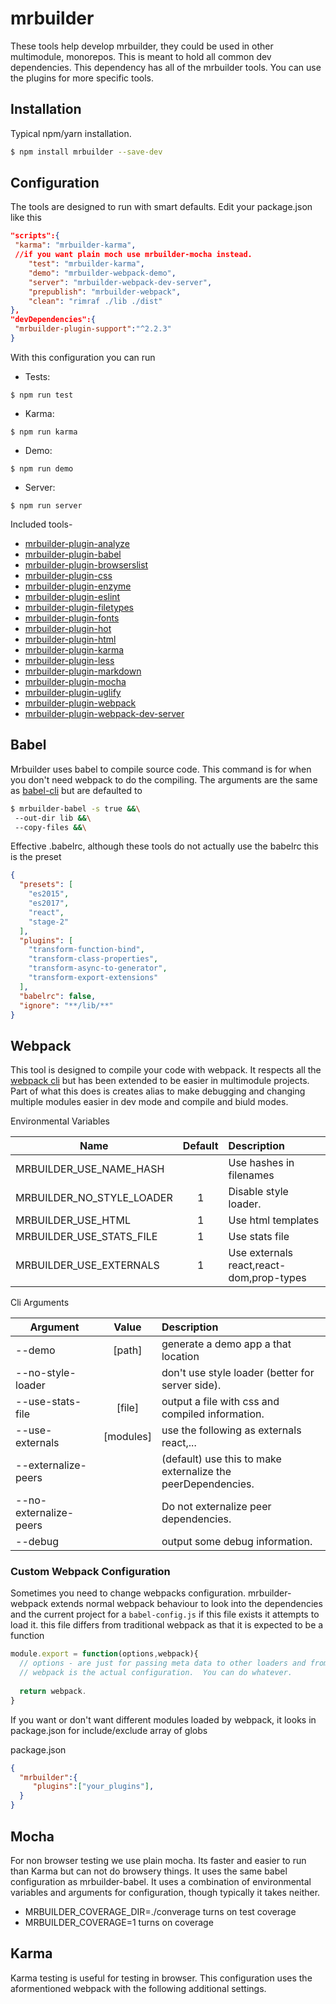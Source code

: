 mrbuilder
===
These tools help develop mrbuilder, they could be used in other multimodule,
monorepos.   This is meant to hold all common dev dependencies.   This dependency
has all of the mrbuilder tools. You can use the plugins for more specific
tools.

## Installation
Typical npm/yarn installation.
```sh
$ npm install mrbuilder --save-dev
```

## Configuration
The tools are designed to run with smart defaults.  Edit your 
package.json like this

```json
"scripts":{
 "karma": "mrbuilder-karma",
 //if you want plain moch use mrbuilder-mocha instead.
    "test": "mrbuilder-karma",
    "demo": "mrbuilder-webpack-demo",
    "server": "mrbuilder-webpack-dev-server",
    "prepublish": "mrbuilder-webpack",
    "clean": "rimraf ./lib ./dist"
},
"devDependencies":{
 "mrbuilder-plugin-support":"^2.2.3"
}
```

With this configuration you can run

* Tests: 
``` 
$ npm run test
```
* Karma: 
```
$ npm run karma
```
* Demo: 
```
$ npm run demo
```
* Server: 
``` 
$ npm run server
```


Included tools-
  * [mrbuilder-plugin-analyze](./plugins/mrbuilder-plugin-analyze)
  * [mrbuilder-plugin-babel](./plugins/mrbuilder-plugin-babel)
  * [mrbuilder-plugin-browserslist](./plugins/mrbuilder-plugin-browserslist)
  * [mrbuilder-plugin-css](./plugins/mrbuilder-plugin-css)
  * [mrbuilder-plugin-enzyme](./plugins/mrbuilder-plugin-enzyme)
  * [mrbuilder-plugin-eslint](./plugins/mrbuilder-plugin-eslint)
  * [mrbuilder-plugin-filetypes](./plugins/mrbuilder-plugin-filetypes)
  * [mrbuilder-plugin-fonts](./plugins/mrbuilder-plugin-fonts)
  * [mrbuilder-plugin-hot](./plugins/mrbuilder-plugin-hot)
  * [mrbuilder-plugin-html](./plugins/mrbuilder-plugin-html)
  * [mrbuilder-plugin-karma](./plugins/mrbuilder-plugin-karma)
  * [mrbuilder-plugin-less](./plugins/mrbuilder-plugin-less)
  * [mrbuilder-plugin-markdown](./plugins/mrbuilder-plugin-markdown)
  * [mrbuilder-plugin-mocha](./plugins/mrbuilder-plugin-mocha)
  * [mrbuilder-plugin-uglify](./plugins/mrbuilder-plugin-uglify)
  * [mrbuilder-plugin-webpack](./plugins/mrbuilder-plugin-webpack)
  * [mrbuilder-plugin-webpack-dev-server](./plugins/mrbuilder-plugin-webpack-dev-server)



## Babel
Mrbuilder uses babel to compile source code.  This command is for when you don't need webpack to do the compiling. The arguments are the same as [babel-cli](https://babeljs.io/docs/usage/cli/) but are defaulted to

```sh
$ mrbuilder-babel -s true &&\
 --out-dir lib &&\
 --copy-files &&\
```

Effective .babelrc, although these tools do not actually use the babelrc this is the preset
```json
{
  "presets": [
    "es2015",
    "es2017",
    "react",
    "stage-2"
  ],
  "plugins": [
    "transform-function-bind",
    "transform-class-properties",
    "transform-async-to-generator",
    "transform-export-extensions"
  ],
  "babelrc": false,
  "ignore": "**/lib/**"
}
```

## Webpack
This tool is designed to compile your code with webpack. It respects all the [webpack cli](https://webpack.js.org/api/cli/) but has been extended to be easier in multimodule projects.  Part of what
this does is creates alias to make debugging and changing multiple modules easier in dev mode and compile and biuld modes.


Environmental Variables

| Name                        |  Default   | Description
| --------------------------- |:----------:|:-----------
| MRBUILDER\_USE\_NAME\_HASH  |            | Use hashes in filenames
| MRBUILDER\_NO\_STYLE\_LOADER| 1          | Disable style loader.
| MRBUILDER\_USE\_HTML        | 1          | Use html templates
| MRBUILDER\_USE\_STATS\_FILE | 1          | Use stats file
| MRBUILDER\_USE\_EXTERNALS   | 1          | Use externals react,react-dom,prop-types


Cli Arguments

| Argument               | Value     |Description
| -----------------------|:---------:|:----
| --demo                 | [path]    | generate a demo app a that location 
| --no-style-loader      |           | don't use style loader (better for server side).
| --use-stats-file       | [file]    | output a file with css and compiled information.
| --use-externals        | [modules] | use the following as externals react,...
| --externalize-peers    |           | (default) use this to make externalize the peerDependencies.
| --no-externalize-peers |           | Do not externalize peer dependencies.
| --debug                |           | output some debug information.


### Custom Webpack Configuration
Sometimes you need to change webpacks configuration.   mrbuilder-webpack extends normal webpack behaviour to look into the dependencies and the current project for a `babel-config.js`
if this file exists it attempts to load it.   this file differs from traditional webpack as that
it is expected to be a function 


```js
module.export = function(options,webpack){
  // options - are just for passing meta data to other loaders and from other loaders.
  // webpack is the actual configuration.  You can do whatever.
  
  return webpack.
}

```
If you want or don't want different modules loaded by webpack, it looks in package.json
for include/exclude array of globs

package.json

```json 
{
  "mrbuilder":{
     "plugins":["your_plugins"],
  }
}
```



## Mocha
For non browser testing we use plain mocha. Its faster and easier to run than Karma but can not do browsery things. It uses the same babel configuration as mrbuilder-babel. It uses a combination of environmental variables and arguments for configuration, though typically it takes neither.

* MRBUILDER_COVERAGE_DIR=./converage turns on test coverage
* MRBUILDER_COVERAGE=1 turns on coverage

## Karma
Karma testing is useful for testing in browser.  This configuration
uses the aformentioned webpack with the following additional settings.





